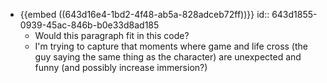 - {{embed ((643d16e4-1bd2-4f48-ab5a-828adceb72ff))}}
  id:: 643d1855-0939-45ac-846b-b0e33d8ad185
	- Would this paragraph fit in this code?
	- I'm trying to capture that moments where game and life cross (the guy saying the same thing as the character) are unexpected and funny (and possibly increase immersion?)